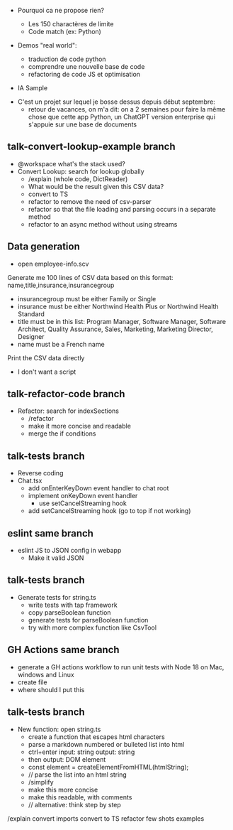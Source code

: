 * Pourquoi ca ne propose rien?
  - Les 150 charactères de limite
  - Code match (ex: Python)

* Demos "real world":
  - traduction de code python
  - comprendre une nouvelle base de code
  - refactoring de code JS et optimisation

* IA Sample
- C'est un projet sur lequel je bosse dessus depuis début septembre:
  * retour de vacances, on m'a dit: on a 2 semaines pour faire la même chose que cette app Python, un ChatGPT version enterprise qui s'appuie sur une base de documents

## talk-convert-lookup-example branch
- @workspace what's the stack used?
- Convert Lookup: search for lookup globally
  * /explain (whole code, DictReader)
  * What would be the result given this CSV data?
  * convert to TS
  * refactor to remove the need of csv-parser
  * refactor so that the file loading and parsing occurs in a separate method
  * refactor to an async method without using streams

## Data generation
- open employee-info.scv

Generate me 100 lines of CSV data based on this format:
name,title,insurance,insurancegroup

- insurancegroup must be either Family or Single
- insurance must be either Northwind Health Plus or Northwind Health Standard
- title must be in this list: Program Manager, Software Manager, Software Architect, Quality Assurance, Sales, Marketing, Marketing Director, Designer
- name must be a French name

Print the CSV data directly

- I don't want a script

## talk-refactor-code branch
- Refactor: search for indexSections
  * /refactor
  * make it more concise and readable
  * merge the if conditions

## talk-tests branch
- Reverse coding
- Chat.tsx
  * add onEnterKeyDown event handler to chat root
  * implement onKeyDown event handler
    - use setCancelStreaming hook
  * add setCancelStreaming hook (go to top if not working)

## eslint same branch
- eslint JS to JSON config in webapp
  * Make it valid JSON

## talk-tests branch
- Generate tests for string.ts
  * write tests with tap framework
  * copy parseBoolean function
  * generate tests for parseBoolean function
  * try with more complex function like CsvTool

## GH Actions same branch
  * generate a GH actions workflow to run unit tests with Node 18 on Mac, windows and Linux
  * create file
  * where should I put this




## talk-tests branch
- New function: open string.ts
  * create a function that escapes html characters
  * parse a markdown numbered or bulleted list into html
   * ctrl+enter
    input: string
    output: string
  * then output: DOM element
  * const element = createElementFromHTML(htmlString);
  * // parse the list into an html string
  * /simplify
  * make this more concise
  * make this readable, with comments
  * // alternative: think step by step



/explain
convert imports
convert to TS
refactor
few shots examples